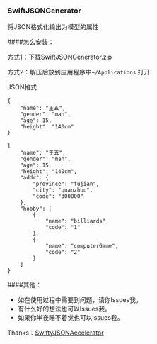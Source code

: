 ### SwiftJSONGenerator
将JSON格式化输出为模型的属性　　　　

####怎么安装：

方式1：下载SwiftJSONGenerator.zip

方式2：解压后放到应用程序中`~/Applications` 打开


JSON格式
~~~
{
    "name": "王五",
    "gender": "man",
    "age": 15,
    "height": "140cm"
}
~~~

~~~
{
    "name": "王五",
    "gender": "man",
    "age": 15,
    "height": "140cm",
    "addr": {
        "province": "fujian",
        "city": "quanzhou",
        "code": "300000"
    },
    "hobby": [
        {
            "name": "billiards",
            "code": "1"
        },
        {
            "name": "computerGame",
            "code": "2"
        }
    ]
}
~~~

####其他：

* 如在使用过程中需要到问题，请你Issues我。
* 有什么好的想法也可以Issues我。
* 如果你半夜睡不着觉也可以Issues我。


Thanks：[SwiftyJSONAccelerator](https://github.com/insanoid/SwiftyJSONAccelerator)
